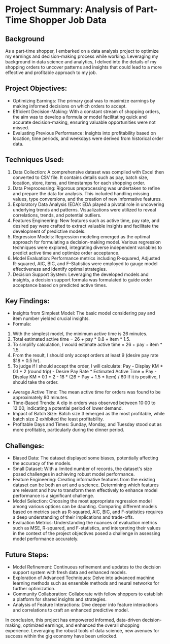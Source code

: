 # Project Summary: Analysis of Part-Time Shopper Job Data
## Background
As a part-time shopper, I embarked on a data analysis project to optimize my earnings and decision-making process while working. Leveraging my background in data science and analytics, I delved into the details of my shopping orders to uncover patterns and insights that could lead to a more effective and profitable approach to my job.


## Project Objectives:
-	Optimizing Earnings: The primary goal was to maximize earnings by making informed decisions on which orders to accept.
-	Efficient Decision-Making: With a constant stream of shopping orders, the aim was to develop a formula or model facilitating quick and accurate decision-making, ensuring valuable opportunities were not missed.
-	Evaluating Previous Performance: Insights into profitability based on location, time periods, and weekdays were derived from historical order data.


## Techniques Used:
1.	Data Collection: A comprehensive dataset was compiled with Excel then converted to CSV file. It contains details such as pay, batch size, location, store, items, and timestamps for each shopping order.
2.	Data Preprocessing: Rigorous preprocessing was undertaken to refine and prepare the data for analysis. This included handling missing values, type conversions, and the creation of new informative features.
3.	Exploratory Data Analysis (EDA): EDA played a pivotal role in uncovering underlying trends and patterns. Visualizations were utilized to reveal correlations, trends, and potential outliers.
4.	Features Engineering: New features such as active time, pay rate, and desired pay were crafted to extract valuable insights and facilitate the development of predictive models.
5.	Regression Models: Regression modeling emerged as the optimal approach for formulating a decision-making model. Various regression techniques were explored, integrating diverse independent variables to predict active time and optimize order acceptance.
6.	Model Evaluation: Performance metrics including R-squared, Adjusted R-squared, AIC, BIC, and F-Statistics were employed to gauge model effectiveness and identify optimal strategies.
7.	Decision Support System: Leveraging the developed models and insights, a decision support formula was formulated to guide order acceptance based on predicted active times.

## Key Findings:
-	Insights from Simplest Model: The basic model considering pay and item number yielded crucial insights.
-	Formula:
  1.	With the simplest model, the minimum active time is 26 minutes.
  2.	Total estimated active time = 26 + pay * 0.8 + item * 1.5.
  3.	To simplify calculation, I would estimate active time = 26 + pay + item * 1.5.
  4.	From the result, I should only accept orders at least 9 (desire pay rate $18 * 0.5 hr).
  5.	To judge if I should accept the order, I will calculate: Pay - Display KM * 0.1 * 2 (round trip) - Desire Pay Rate * Estimated Active Time = Pay - Display KM * 0.1 * 2 - 18 * (26 + Pay + 1.5 * Item) / 60 If it is positive, I should take the order.
-	Average Active Time: The mean active time for orders was found to be approximately 80 minutes.
-	Time-Based Trends: A dip in orders was observed between 10:00 to 12:00, indicating a potential period of lower demand.
-	Impact of Batch Size: Batch size 3 emerged as the most profitable, while batch size 2 exhibited the least profitability.
- Profitable Days and Times: Sunday, Monday, and Tuesday stood out as more profitable, particularly during the dinner period.

## Challenges:
-	Biased Data: The dataset displayed some biases, potentially affecting the accuracy of the models.
-	Small Dataset: With a limited number of records, the dataset's size posed challenges in achieving robust model performance.
-	Feature Engineering: Creating informative features from the existing dataset can be both an art and a science. Determining which features are relevant and how to transform them effectively to enhance model performance is a significant challenge.
-	Model Selection: Choosing the most appropriate regression model among various options can be daunting. Comparing different models based on metrics such as R-squared, AIC, BIC, and F-statistics requires a deep understanding of their implications and trade-offs.
-	Evaluation Metrics: Understanding the nuances of evaluation metrics such as MSE, R-squared, and F-statistics, and interpreting their values in the context of the project objectives posed a challenge in assessing model performance accurately.

## Future Steps:
-	Model Refinement: Continuous refinement and updates to the decision support system with fresh data and enhanced models.
-	Exploration of Advanced Techniques: Delve into advanced machine learning methods such as ensemble methods and neural networks for further optimization.
-	Community Collaboration: Collaborate with fellow shoppers to establish a platform for shared insights and strategies.
-	Analysis of Feature Interactions: Dive deeper into feature interactions and correlations to craft an enhanced predictive model.

In conclusion, this project has empowered informed, data-driven decision-making, optimized earnings, and enhanced the overall shopping experience. Leveraging the robust tools of data science, new avenues for success within the gig economy have been unlocked.
